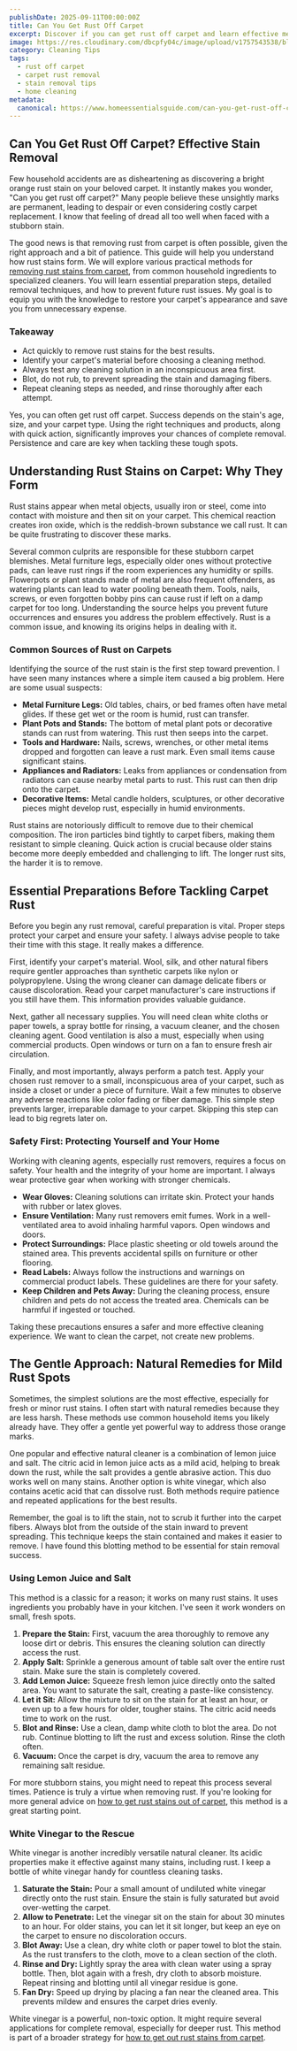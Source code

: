 ```yaml
---
publishDate: 2025-09-11T00:00:00Z
title: Can You Get Rust Off Carpet
excerpt: Discover if you can get rust off carpet and learn effective methods to remove stubborn rust stains. This guide provides steps and tips for a clean, rust-free floor.
image: https://res.cloudinary.com/dbcpfy04c/image/upload/v1757543538/blog_image_1757543538_ixe0rl.webp
category: Cleaning Tips
tags:
  - rust off carpet
  - carpet rust removal
  - stain removal tips
  - home cleaning
metadata:
  canonical: https://www.homeessentialsguide.com/can-you-get-rust-off-carpet
---
```


## Can You Get Rust Off Carpet? Effective Stain Removal

Few household accidents are as disheartening as discovering a bright orange rust stain on your beloved carpet. It instantly makes you wonder, "Can you get rust off carpet?" Many people believe these unsightly marks are permanent, leading to despair or even considering costly carpet replacement. I know that feeling of dread all too well when faced with a stubborn stain.

The good news is that removing rust from carpet is often possible, given the right approach and a bit of patience. This guide will help you understand how rust stains form. We will explore various practical methods for [removing rust stains from carpet](https://homeessentialsguide.com/how-to-remove-rust-stains-from-carpet), from common household ingredients to specialized cleaners. You will learn essential preparation steps, detailed removal techniques, and how to prevent future rust issues. My goal is to equip you with the knowledge to restore your carpet's appearance and save you from unnecessary expense.

### Takeaway

*   Act quickly to remove rust stains for the best results.
*   Identify your carpet's material before choosing a cleaning method.
*   Always test any cleaning solution in an inconspicuous area first.
*   Blot, do not rub, to prevent spreading the stain and damaging fibers.
*   Repeat cleaning steps as needed, and rinse thoroughly after each attempt.

Yes, you can often get rust off carpet. Success depends on the stain's age, size, and your carpet type. Using the right techniques and products, along with quick action, significantly improves your chances of complete removal. Persistence and care are key when tackling these tough spots.

## Understanding Rust Stains on Carpet: Why They Form

Rust stains appear when metal objects, usually iron or steel, come into contact with moisture and then sit on your carpet. This chemical reaction creates iron oxide, which is the reddish-brown substance we call rust. It can be quite frustrating to discover these marks.

Several common culprits are responsible for these stubborn carpet blemishes. Metal furniture legs, especially older ones without protective pads, can leave rust rings if the room experiences any humidity or spills. Flowerpots or plant stands made of metal are also frequent offenders, as watering plants can lead to water pooling beneath them. Tools, nails, screws, or even forgotten bobby pins can cause rust if left on a damp carpet for too long. Understanding the source helps you prevent future occurrences and ensures you address the problem effectively. Rust is a common issue, and knowing its origins helps in dealing with it.

### Common Sources of Rust on Carpets

Identifying the source of the rust stain is the first step toward prevention. I have seen many instances where a simple item caused a big problem. Here are some usual suspects:

*   **Metal Furniture Legs:** Old tables, chairs, or bed frames often have metal glides. If these get wet or the room is humid, rust can transfer.
*   **Plant Pots and Stands:** The bottom of metal plant pots or decorative stands can rust from watering. This rust then seeps into the carpet.
*   **Tools and Hardware:** Nails, screws, wrenches, or other metal items dropped and forgotten can leave a rust mark. Even small items cause significant stains.
*   **Appliances and Radiators:** Leaks from appliances or condensation from radiators can cause nearby metal parts to rust. This rust can then drip onto the carpet.
*   **Decorative Items:** Metal candle holders, sculptures, or other decorative pieces might develop rust, especially in humid environments.

Rust stains are notoriously difficult to remove due to their chemical composition. The iron particles bind tightly to carpet fibers, making them resistant to simple cleaning. Quick action is crucial because older stains become more deeply embedded and challenging to lift. The longer rust sits, the harder it is to remove.

## Essential Preparations Before Tackling Carpet Rust

Before you begin any rust removal, careful preparation is vital. Proper steps protect your carpet and ensure your safety. I always advise people to take their time with this stage. It really makes a difference.

First, identify your carpet's material. Wool, silk, and other natural fibers require gentler approaches than synthetic carpets like nylon or polypropylene. Using the wrong cleaner can damage delicate fibers or cause discoloration. Read your carpet manufacturer's care instructions if you still have them. This information provides valuable guidance.

Next, gather all necessary supplies. You will need clean white cloths or paper towels, a spray bottle for rinsing, a vacuum cleaner, and the chosen cleaning agent. Good ventilation is also a must, especially when using commercial products. Open windows or turn on a fan to ensure fresh air circulation.

Finally, and most importantly, always perform a patch test. Apply your chosen rust remover to a small, inconspicuous area of your carpet, such as inside a closet or under a piece of furniture. Wait a few minutes to observe any adverse reactions like color fading or fiber damage. This simple step prevents larger, irreparable damage to your carpet. Skipping this step can lead to big regrets later on.

### Safety First: Protecting Yourself and Your Home

Working with cleaning agents, especially rust removers, requires a focus on safety. Your health and the integrity of your home are important. I always wear protective gear when working with stronger chemicals.

*   **Wear Gloves:** Cleaning solutions can irritate skin. Protect your hands with rubber or latex gloves.
*   **Ensure Ventilation:** Many rust removers emit fumes. Work in a well-ventilated area to avoid inhaling harmful vapors. Open windows and doors.
*   **Protect Surroundings:** Place plastic sheeting or old towels around the stained area. This prevents accidental spills on furniture or other flooring.
*   **Read Labels:** Always follow the instructions and warnings on commercial product labels. These guidelines are there for your safety.
*   **Keep Children and Pets Away:** During the cleaning process, ensure children and pets do not access the treated area. Chemicals can be harmful if ingested or touched.

Taking these precautions ensures a safer and more effective cleaning experience. We want to clean the carpet, not create new problems.

## The Gentle Approach: Natural Remedies for Mild Rust Spots

Sometimes, the simplest solutions are the most effective, especially for fresh or minor rust stains. I often start with natural remedies because they are less harsh. These methods use common household items you likely already have. They offer a gentle yet powerful way to address those orange marks.

One popular and effective natural cleaner is a combination of lemon juice and salt. The citric acid in lemon juice acts as a mild acid, helping to break down the rust, while the salt provides a gentle abrasive action. This duo works well on many stains. Another option is white vinegar, which also contains acetic acid that can dissolve rust. Both methods require patience and repeated applications for the best results.

Remember, the goal is to lift the stain, not to scrub it further into the carpet fibers. Always blot from the outside of the stain inward to prevent spreading. This technique keeps the stain contained and makes it easier to remove. I have found this blotting method to be essential for stain removal success.

### Using Lemon Juice and Salt

This method is a classic for a reason; it works on many rust stains. It uses ingredients you probably have in your kitchen. I've seen it work wonders on small, fresh spots.

1.  **Prepare the Stain:** First, vacuum the area thoroughly to remove any loose dirt or debris. This ensures the cleaning solution can directly access the rust.
2.  **Apply Salt:** Sprinkle a generous amount of table salt over the entire rust stain. Make sure the stain is completely covered.
3.  **Add Lemon Juice:** Squeeze fresh lemon juice directly onto the salted area. You want to saturate the salt, creating a paste-like consistency.
4.  **Let it Sit:** Allow the mixture to sit on the stain for at least an hour, or even up to a few hours for older, tougher stains. The citric acid needs time to work on the rust.
5.  **Blot and Rinse:** Use a clean, damp white cloth to blot the area. Do not rub. Continue blotting to lift the rust and excess solution. Rinse the cloth often.
6.  **Vacuum:** Once the carpet is dry, vacuum the area to remove any remaining salt residue.

For more stubborn stains, you might need to repeat this process several times. Patience is truly a virtue when removing rust. If you're looking for more general advice on [how to get rust stains out of carpet](https://homeessentialsguide.com/how-to-get-rust-stains-out-of-carpet), this method is a great starting point.

### White Vinegar to the Rescue

White vinegar is another incredibly versatile natural cleaner. Its acidic properties make it effective against many stains, including rust. I keep a bottle of white vinegar handy for countless cleaning tasks.

1.  **Saturate the Stain:** Pour a small amount of undiluted white vinegar directly onto the rust stain. Ensure the stain is fully saturated but avoid over-wetting the carpet.
2.  **Allow to Penetrate:** Let the vinegar sit on the stain for about 30 minutes to an hour. For older stains, you can let it sit longer, but keep an eye on the carpet to ensure no discoloration occurs.
3.  **Blot Away:** Use a clean, dry white cloth or paper towel to blot the stain. As the rust transfers to the cloth, move to a clean section of the cloth.
4.  **Rinse and Dry:** Lightly spray the area with clean water using a spray bottle. Then, blot again with a fresh, dry cloth to absorb moisture. Repeat rinsing and blotting until all vinegar residue is gone.
5.  **Fan Dry:** Speed up drying by placing a fan near the cleaned area. This prevents mildew and ensures the carpet dries evenly.

White vinegar is a powerful, non-toxic option. It might require several applications for complete removal, especially for deeper rust. This method is part of a broader strategy for [how to get out rust stains from carpet](https://homeessentialsguide.com/how-to-get-out-rust-stains-from-carpet).

